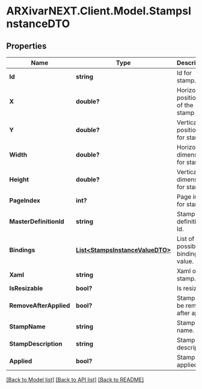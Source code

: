 # ARXivarNEXT.Client.Model.StampsInstanceDTO
## Properties

Name | Type | Description | Notes
------------ | ------------- | ------------- | -------------
**Id** | **string** | Id for stamp. | [optional] 
**X** | **double?** | Horizontal position (X) of the stamp | [optional] 
**Y** | **double?** | Vertical position (Y) for stamp | [optional] 
**Width** | **double?** | Horizontal dimension for stamp. | [optional] 
**Height** | **double?** | Vertical dimension for stamp | [optional] 
**PageIndex** | **int?** | Page index for stamp. | [optional] 
**MasterDefinitionId** | **string** | Stamp definition Id. | [optional] 
**Bindings** | [**List&lt;StampsInstanceValueDTO&gt;**](StampsInstanceValueDTO.md) | List of possibile binding value. | [optional] 
**Xaml** | **string** | Xaml of the stamp. | [optional] 
**IsResizable** | **bool?** | Is resizable. | [optional] 
**RemoveAfterApplied** | **bool?** | Stamp must be removed after apply. | [optional] 
**StampName** | **string** | Stamp name. | [optional] 
**StampDescription** | **string** | Stamp description. | [optional] 
**Applied** | **bool?** | Stamp is applied | [optional] 

[[Back to Model list]](../README.md#documentation-for-models) [[Back to API list]](../README.md#documentation-for-api-endpoints) [[Back to README]](../README.md)

